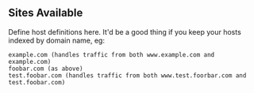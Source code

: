 Sites Available
---------------

Define host definitions here.
It'd be a good thing if you keep your hosts indexed by domain name, eg:

```
example.com (handles traffic from both www.example.com and example.com)
foobar.com (as above)
test.foobar.com (handles traffic from both www.test.foorbar.com and test.foobar.com)
```

